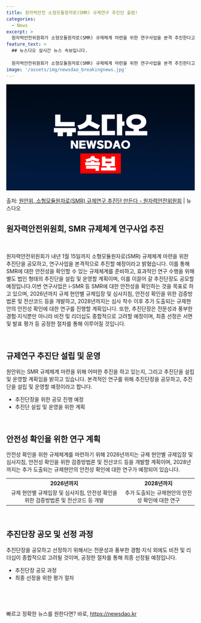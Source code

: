 ```yaml
---
title: 원자력안전 소형모듈원자로(SMR) 규제연구 추진단 출범!
categories:
  - News
excerpt: >
  원자력안전위원회가 소형모듈원자로(SMR) 규제체계 마련을 위한 연구사업을 본격 추진한다고 22일 밝혔다. 이…
feature_text: >
  ## 뉴스다오 실시간 뉴스 속보입니다.

  원자력안전위원회가 소형모듈원자로(SMR) 규제체계 마련을 위한 연구사업을 본격 추진한다고 22일 밝혔다. 이…
image: '/assets/img/newsdao_breakingnews.jpg'
---
```


![뉴스다오 속보](/assets/img/newsdao_breakingnews.jpg)

<p>출처: <a href="https://newsdao.kr/2864" rel="dofollow">원안위, 소형모듈원자로(SMR) 규제연구 추진단 만든다 - 원자력안전위원회</a> | 뉴스다오</p>

<h2 data-ke-size="size26">원자력안전위원회, SMR 규제체계 연구사업 추진</h2>
<p data-ke-size="size16">&nbsp;</p>
<p data-ke-size="size16">원자력안전위원회가 내년 1월 15일까지 소형모듈원자로(SMR) 규제체계 마련을 위한 추진단을 공모하고, 연구사업을 본격적으로 추진할 예정이라고 밝혔습니다. 이를 통해 SMR에 대한 안전성을 확인할 수 있는 규제체계를 준비하고, 효과적인 연구 수행을 위해 별도 법인 형태의 추진단을 설립 및 운영할 계획이며, 이를 이끌어 갈 추진단장도 공모할 예정입니다.이번 연구사업은 i-SMR 등 SMR에 대한 안전성을 확인하는 것을 목표로 하고 있으며, 2026년까지 규제 현안별 규제입장 및 심사지침, 안전성 확인을 위한 검증방법론 및 전산코드 등을 개발하고, 2028년까지는 심사 착수 이후 추가 도출되는 규제현안의 안전성 확인에 대한 연구를 진행할 계획입니다. 또한, 추진단장은 전문성과 풍부한 경험·지식뿐만 아니라 비전 및 리더십도 종합적으로 고려할 예정이며, 최종 선정은 서면 및 발표 평가 등 공정한 절차를 통해 이루어질 것입니다.</p>
<p data-ke-size="size16">&nbsp;</p>
<h2 data-ke-size="size22">규제연구 추진단 설립 및 운영</h2>
<p data-ke-size="size16">원안위는 SMR 규제체계 마련을 위해 어떠한 추진을 하고 있는지, 그리고 추진단을 설립 및 운영할 계획임을 밝히고 있습니다. 본격적인 연구를 위해 추진단장을 공모하고, 추진단을 설립 및 운영할 예정이라고 합니다.</p>
<ul>
  <li>추진단장을 위한 공모 진행 예정</li>
  <li>추진단 설립 및 운영을 위한 계획</li>
</ul>
<p data-ke-size="size16">&nbsp;</p>
<h2 data-ke-size="size22">안전성 확인을 위한 연구 계획</h2>
<p data-ke-size="size16">안전성 확인을 위한 규제체계를 마련하기 위해 2026년까지는 규제 현안별 규제입장 및 심사지침, 안전성 확인을 위한 검증방법론 및 전산코드 등을 개발할 계획이며, 2028년까지는 추가 도출되는 규제현안의 안전성 확인에 대한 연구가 예정되어 있습니다.</p>
<table>
  <tr>
    <td style="text-align: center; height: 17px;"><b>2026년까지</b></td>
    <td style="text-align: center; height: 17px;"><b>2028년까지</b></td>
  </tr>
  <tr>
    <td style="text-align: center; height: 17px;">규제 현안별 규제입장 및 심사지침, 안전성 확인을 위한 검증방법론 및 전산코드 등 개발</td>
    <td style="text-align: center; height: 17px;">추가 도출되는 규제현안의 안전성 확인에 대한 연구</td>
  </tr>
</table>
<p data-ke-size="size16">&nbsp;</p>
<h2 data-ke-size="size22">추진단장 공모 및 선정 과정</h2>
<p data-ke-size="size16">추진단장을 공모하고 선정하기 위해서는 전문성과 풍부한 경험·지식 외에도 비전 및 리더십이 종합적으로 고려될 것이며, 공정한 절차를 통해 최종 선정될 예정입니다.</p>
<ul>
  <li>추진단장 공모 과정</li>
  <li>최종 선정을 위한 평가 절차</li>
</ul>
<p data-ke-size="size16">&nbsp;</p>
<p data-ke-size="size16">&nbsp;</p> 

빠르고 정확한 뉴스를 원한다면? 바로, <a href="https://newsdao.kr" rel="dofollow">https://newsdao.kr</a>


    
